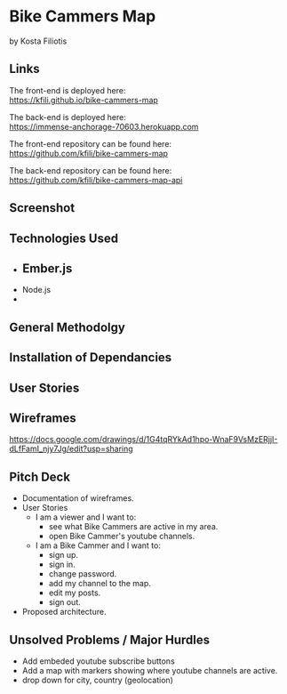 # Bike Cammers Map
by Kosta Filiotis

## Links
The front-end is deployed here:<br>
https://kfili.github.io/bike-cammers-map

The back-end is deployed here:<br>
https://immense-anchorage-70603.herokuapp.com

The front-end repository can be found here:<br>
https://github.com/kfili/bike-cammers-map

The back-end repository can be found here:<br>
https://github.com/kfili/bike-cammers-map-api

## Screenshot


## Technologies Used

- Ember.js
  -
- Node.js
-

## General Methodolgy

## Installation of Dependancies

## User Stories

## Wireframes
https://docs.google.com/drawings/d/1G4tqRYkAd1hpo-WnaF9VsMzERjjI-dLfFamI_njy7Jg/edit?usp=sharing

## Pitch Deck
- Documentation of wireframes.
- User Stories
  - I am a viewer and I want to:
    - see what Bike Cammers are active in my area.
    - open Bike Cammer's youtube channels.
  - I am a Bike Cammer and I want to:
    - sign up.
    - sign in.
    - change password.
    - add my channel to the map.
    - edit my posts.
    - sign out.
- Proposed architecture.


## Unsolved Problems / Major Hurdles
- Add embeded youtube subscribe buttons
- Add a map with markers showing where youtube channels are active.
- drop down for city, country (geolocation)

